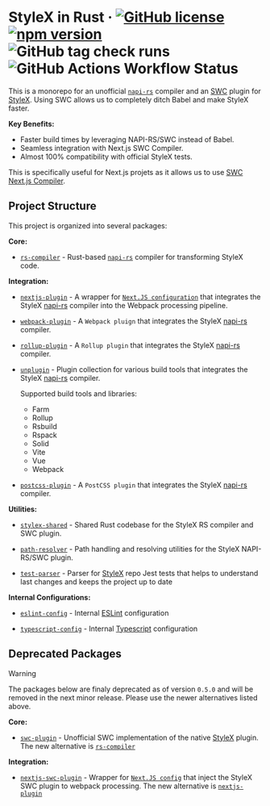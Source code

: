 # StyleX in Rust &middot; [![GitHub license](https://img.shields.io/badge/license-MIT-green.svg)](https://github.com/Dwlad90/stylex-swc-plugin/blob/master/LICENSE) [![npm version](https://img.shields.io/npm/v/@stylexswc/swc-plugin.svg?style=flat)](https://www.npmjs.com/package/@stylexswc/swc-plugin) ![GitHub tag check runs](https://img.shields.io/github/check-runs/Dwlad90/stylex-swc-plugin/0.6.1?label=Release%20status) ![GitHub Actions Workflow Status](https://img.shields.io/github/actions/workflow/status/Dwlad90/stylex-swc-plugin/pr-validation.yml?branch=develop&label=Project%20Health)

This is a monorepo for an unofficial [`napi-rs`](https://napi.rs/) compiler and
an [SWC](https://swc.rs/) plugin for
[StyleX](https://github.com/facebook/stylex). Using SWC allows us to completely
ditch Babel and make StyleX faster.

**Key Benefits:**

* Faster build times by leveraging NAPI-RS/SWC instead of Babel.
* Seamless integration with Next.js SWC Compiler.
* Almost 100% compatibility with official StyleX tests.

This is specifically useful for Next.js projets as it allows us to use
[SWC Next.js Compiler](https://nextjs.org/docs/architecture/nextjs-compiler).

## Project Structure

This project is organized into several packages:

**Core:**

* [`rs-compiler`](https://github.com/dwlad90/stylex-swc-plugin/tree/develop/crates/stylex-rs-compiler) -
  Rust-based [`napi-rs`](https://napi.rs/) compiler for transforming StyleX code.

**Integration:**

* [`nextjs-plugin`](https://github.com/dwlad90/stylex-swc-plugin/tree/develop/packages/nextjs-plugin) -
  A wrapper for [`Next.JS configuration`](https://nextjs.org/docs/app/api-reference/next-config-js) that integrates the StyleX [napi-rs](https://napi.rs/) compiler into the Webpack processing pipeline.

* [`webpack-plugin`](https://github.com/dwlad90/stylex-swc-plugin/tree/develop/packages/webpack-plugin) -
  A `Webpack pluign` that integrates the StyleX
  [napi-rs](https://napi.rs/) compiler.

* [`rollup-plugin`](https://github.com/dwlad90/stylex-swc-plugin/tree/develop/packages/rollup-plugin) -
  A `Rollup plugin` that integrates the StyleX [napi-rs](https://napi.rs/)
  compiler.

* [`unplugin`](https://github.com/dwlad90/stylex-swc-plugin/tree/develop/packages/unplugin) -
  Plugin collection for various build tools that integrates the StyleX [napi-rs](https://napi.rs/)
  compiler.

  Supported build tools and libraries:

  * Farm
  * Rollup
  * Rsbuild
  * Rspack
  * Solid
  * Vite
  * Vue
  * Webpack

* [`postcss-plugin`](https://github.com/dwlad90/stylex-swc-plugin/tree/develop/packages/postcss-plugin) - A `PostCSS plugin` that integrates the StyleX [napi-rs](https://napi.rs/) compiler.

**Utilities:**

* [`stylex-shared`](https://github.com/dwlad90/stylex-swc-plugin/tree/develop/crates/stylex-shared) -
 Shared Rust codebase for the StyleX RS compiler and SWC plugin.

* [`path-resolver`](https://github.com/dwlad90/stylex-swc-plugin/tree/develop/crates/stylex-path-resolver) -
   Path handling and resolving utilities for the StyleX NAPI-RS/SWC plugin.

* [`test-parser`](https://github.com/dwlad90/stylex-swc-plugin/tree/develop/crates/stylex-test-parser) -
  Parser for [StyleX](https://github.com/facebook/stylex) repo Jest tests that
  helps to understand last changes and keeps the project up to date

**Internal Configurations:**

* [`eslint-config`](https://github.com/dwlad90/stylex-swc-plugin/tree/develop/packages/eslint-config) -
  Internal [ESLint](https://eslint.org/) configuration

* [`typescript-config`](https://github.com/dwlad90/stylex-swc-plugin/tree/develop/packages/typescript-config) -
  Internal
  [Typescript](https://www.typescriptlang.org/docs/handbook/tsconfig-json.htm)
  configuration

## Deprecated Packages

> [!WARNING]
> The packages below are finaly deprecated as of version `0.5.0` and will be removed in the next minor release. Please use the newer alternatives listed above.

**Core:**

* [`swc-plugin`](https://github.com/dwlad90/stylex-swc-plugin/tree/develop/crates/stylex-swc-plugin) -
  Unofficial SWC implementation of the native
  [StyleX](https://github.com/facebook/stylex) plugin. The new alternative is
  [`rs-compiler`](https://github.com/dwlad90/stylex-swc-plugin/tree/develop/crates/stylex-rs-compiler)

**Integration:**

* [`nextjs-swc-plugin`](https://github.com/dwlad90/stylex-swc-plugin/tree/develop/packages/nextjs-swc-plugin) -
  Wrapper for
  [`Next.JS config`](https://nextjs.org/docs/app/api-reference/next-config-js)
  that inject the StyleX SWC plugin to webpack processing. The new alternative
  is
  [`nextjs-plugin`](https://github.com/dwlad90/stylex-swc-plugin/tree/develop/packages/nextjs-plugin)
